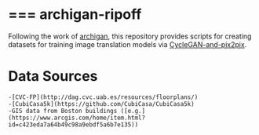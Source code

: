 ===
archigan-ripoff
===

Following the work of
[archigan](https://developer.nvidia.com/blog/archigan-generative-stack-apartment-building-design/),
this repository provides scripts for creating datasets for training image translation models via 
[CycleGAN-and-pix2pix](https://github.com/junyanz/pytorch-CycleGAN-and-pix2pix).


Data Sources
===

	-[CVC-FP](http://dag.cvc.uab.es/resources/floorplans/)
	-[CubiCasa5k](https://github.com/CubiCasa/CubiCasa5k)
	-GIS data from Boston buildings ([e.g.](https://www.arcgis.com/home/item.html?id=c423eda7a64b49c98a9ebdf5a6b7e135))
